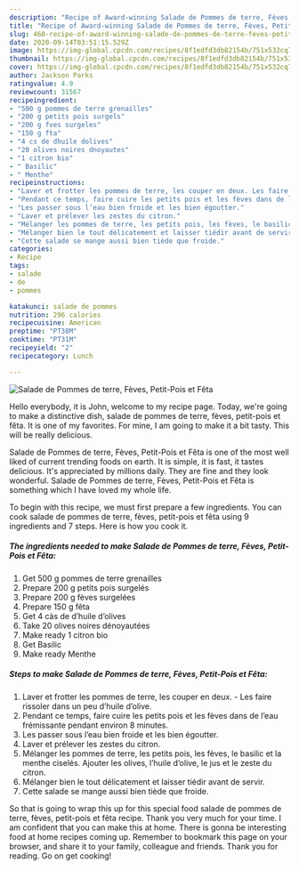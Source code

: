 ```yaml
---
description: "Recipe of Award-winning Salade de Pommes de terre, Fèves, Petit-Pois et Fêta"
title: "Recipe of Award-winning Salade de Pommes de terre, Fèves, Petit-Pois et Fêta"
slug: 460-recipe-of-award-winning-salade-de-pommes-de-terre-feves-petit-pois-et-feta
date: 2020-09-14T03:51:15.529Z
image: https://img-global.cpcdn.com/recipes/8f1edfd3db82154b/751x532cq70/salade-de-pommes-de-terre-feves-petit-pois-et-feta-photo-principale-de-la-recette.jpg
thumbnail: https://img-global.cpcdn.com/recipes/8f1edfd3db82154b/751x532cq70/salade-de-pommes-de-terre-feves-petit-pois-et-feta-photo-principale-de-la-recette.jpg
cover: https://img-global.cpcdn.com/recipes/8f1edfd3db82154b/751x532cq70/salade-de-pommes-de-terre-feves-petit-pois-et-feta-photo-principale-de-la-recette.jpg
author: Jackson Parks
ratingvalue: 4.9
reviewcount: 31567
recipeingredient:
- "500 g pommes de terre grenailles"
- "200 g petits pois surgels"
- "200 g fves surgeles"
- "150 g fta"
- "4 cs de dhuile dolives"
- "20 olives noires dnoyautes"
- "1 citron bio"
- " Basilic"
- " Menthe"
recipeinstructions:
- "Laver et frotter les pommes de terre, les couper en deux. Les faire rissoler dans un peu d’huile d’olive."
- "Pendant ce temps, faire cuire les petits pois et les fèves dans de l’eau frémissante pendant environ 8 minutes."
- "Les passer sous l’eau bien froide et les bien égoutter."
- "Laver et prélever les zestes du citron."
- "Mélanger les pommes de terre, les petits pois, les fèves, le basilic et la menthe ciselés. Ajouter les olives, l’huile d’olive, le jus et le zeste du citron."
- "Mélanger bien le tout délicatement et laisser tiédir avant de servir."
- "Cette salade se mange aussi bien tiède que froide."
categories:
- Recipe
tags:
- salade
- de
- pommes

katakunci: salade de pommes 
nutrition: 296 calories
recipecuisine: American
preptime: "PT38M"
cooktime: "PT31M"
recipeyield: "2"
recipecategory: Lunch

---
```



![Salade de Pommes de terre, Fèves, Petit-Pois et Fêta](https://img-global.cpcdn.com/recipes/8f1edfd3db82154b/751x532cq70/salade-de-pommes-de-terre-feves-petit-pois-et-feta-photo-principale-de-la-recette.jpg)

Hello everybody, it is John, welcome to my recipe page. Today, we're going to make a distinctive dish, salade de pommes de terre, fèves, petit-pois et fêta. It is one of my favorites. For mine, I am going to make it a bit tasty. This will be really delicious.

Salade de Pommes de terre, Fèves, Petit-Pois et Fêta is one of the most well liked of current trending foods on earth. It is simple, it is fast, it tastes delicious. It's appreciated by millions daily. They are fine and they look wonderful. Salade de Pommes de terre, Fèves, Petit-Pois et Fêta is something which I have loved my whole life.




To begin with this recipe, we must first prepare a few ingredients. You can cook salade de pommes de terre, fèves, petit-pois et fêta using 9 ingredients and 7 steps. Here is how you cook it.

<!--inarticleads1-->

##### The ingredients needed to make Salade de Pommes de terre, Fèves, Petit-Pois et Fêta:

1. Get 500 g pommes de terre grenailles
1. Prepare 200 g petits pois surgelés
1. Prepare 200 g fèves surgelées
1. Prepare 150 g fêta
1. Get 4 càs de d’huile d’olives
1. Take 20 olives noires dénoyautées
1. Make ready 1 citron bio
1. Get  Basilic
1. Make ready  Menthe




<!--inarticleads2-->

##### Steps to make Salade de Pommes de terre, Fèves, Petit-Pois et Fêta:

1. Laver et frotter les pommes de terre, les couper en deux. - Les faire rissoler dans un peu d’huile d’olive.
1. Pendant ce temps, faire cuire les petits pois et les fèves dans de l’eau frémissante pendant environ 8 minutes.
1. Les passer sous l’eau bien froide et les bien égoutter.
1. Laver et prélever les zestes du citron.
1. Mélanger les pommes de terre, les petits pois, les fèves, le basilic et la menthe ciselés. Ajouter les olives, l’huile d’olive, le jus et le zeste du citron.
1. Mélanger bien le tout délicatement et laisser tiédir avant de servir.
1. Cette salade se mange aussi bien tiède que froide.




So that is going to wrap this up for this special food salade de pommes de terre, fèves, petit-pois et fêta recipe. Thank you very much for your time. I am confident that you can make this at home. There is gonna be interesting food at home recipes coming up. Remember to bookmark this page on your browser, and share it to your family, colleague and friends. Thank you for reading. Go on get cooking!
